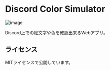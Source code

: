 # Discord Color Simulator
![image](https://user-images.githubusercontent.com/59691627/187070993-48b0d163-df07-4b7c-88e2-a115f42001e9.png)

Discord上での絵文字や色を確認出来るWebアプリ。

## ライセンス

MITライセンスで公開しています。
